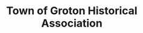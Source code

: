 ---
layout: repo
title: "Town of Groton Historical Association"
id: 20620
permalink: repos/20620/
---